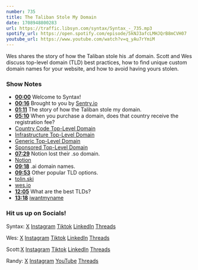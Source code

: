 ```yaml
---
number: 735
title: The Taliban Stole My Domain
date: 1708948800283
url: https://traffic.libsyn.com/syntax/Syntax_-_735.mp3
spotify_url: https://open.spotify.com/episode/5kNJ3afcLMHJQrB8mCVH07
youtube_url: https://www.youtube.com/watch?v=q_yAu7rYmiM
---
```


Wes shares the story of how the Taliban stole his .af domain. Scott and Wes discuss top-level domain (TLD) best practices, how to find unique custom domain names for your website, and how to avoid having yours stolen.

### Show Notes

* **[00:00](#t=00:00)** Welcome to Syntax!
* **[00:16](#t=00:16)** Brought to you by [Sentry.io](www.sentry.io)
* **[01:11](#t=01:11)** The story of how the Taliban stole my domain.
* **[05:10](#t=05:10)** When you purchase a domain, does that country receive the registration fee?
* [Country Code Top-Level Domain](https://en.wikipedia.org/wiki/Country_code_top-level_domain)
* [Infrastructure Top-Level Domain](https://en.wikipedia.org/wiki/.arpa)
* [Generic Top-Level Domain](https://en.wikipedia.org/wiki/Generic_top-level_domain)
* [Sponsored Top-Level Domain](https://en.wikipedia.org/wiki/Sponsored_top-level_domain)
* **[07:29](#t=07:29)** Notion lost their .so domain.
* [Notion](www.notion.so)
* **[09:18](#t=09:18)** .ai domain names.
* **[09:53](#t=09:53)** Other popular TLD options.
* [tolin.ski](https://tolin.ski/)
* [wes.io](https://wesbos.com/)
* **[12:05](#t=12:05)** What are the best TLDs?
* **[13:18](#t=13:18)** [iwantmyname](www.iwantmyname.com)

### Hit us up on Socials!

Syntax: [X](https://twitter.com/syntaxfm) [Instagram](https://www.instagram.com/syntax_fm/) [Tiktok](https://www.tiktok.com/@syntaxfm) [LinkedIn](https://www.linkedin.com/company/96077407/admin/feed/posts/) [Threads](https://www.threads.net/@syntax_fm)

Wes: [X](https://twitter.com/wesbos) [Instagram](https://www.instagram.com/wesbos/) [Tiktok](https://www.tiktok.com/@wesbos) [LinkedIn](https://www.linkedin.com/in/wesbos/) [Threads](https://www.threads.net/@wesbos)

Scott:[X](https://twitter.com/stolinski) [Instagram](https://www.instagram.com/stolinski/) [Tiktok](https://www.tiktok.com/@stolinski) [LinkedIn](https://www.linkedin.com/in/stolinski/) [Threads](https://www.threads.net/@stolinski)

Randy: [X](https://twitter.com/randyrektor) [Instagram](https://www.instagram.com/randyrektor/) [YouTube](https://www.youtube.com/@randyrektor) [Threads](https://www.threads.net/@randyrektor)
